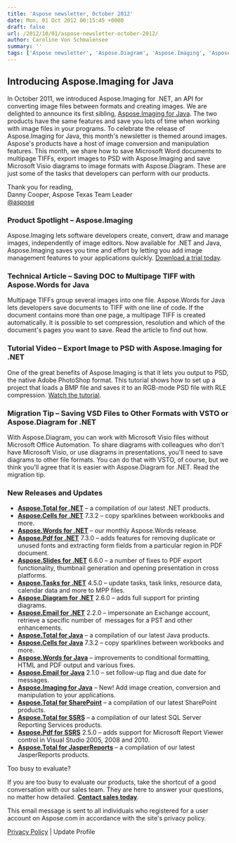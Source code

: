 ```yaml
---
title: 'Aspose newsletter, October 2012'
date: Mon, 01 Oct 2012 00:15:45 +0000
draft: false
url: /2012/10/01/aspose-newsletter-october-2012/
author: Caroline Von Schmalensee
summary: ''
tags: ['Aspose newsletter', 'Aspose.Diagram', 'Aspose.Imaging', 'Aspose.Words', 'Customer Newsletters', 'Danny Cooper']
---
```


## Introducing Aspose.Imaging for Java

In October 2011, we introduced Aspose.Imaging for .NET, an API for converting image files between formats and creating images. We are delighted to announce its first sibling, [Aspose.Imaging for Java][1]. The two products have the same features and save you lots of time when working with image files in your programs. To celebrate the release of Aspose.Imaging for Java, this month's newsletter is themed around images. Aspose's products have a host of image conversion and manipulation features. This month, we share how to save Microsoft Word documents to multipage TIFFs, export images to PSD with Aspose.Imaging and save Microsoft Visio diagrams to image formats with Aspose.Diagram. These are just some of the tasks that developers can perform with our products.

Thank you for reading,  
Danny Cooper, Aspose Texas Team Leader  
[@aspose][2]

### Product Spotlight – Aspose.Imaging

[](http://bit.ly/QyNHUX)Aspose.Imaging lets software developers create, convert, draw and manage images, independently of image editors. Now available for .NET and Java, Aspose.Imaging saves you time and effort by letting you add image management features to your applications quickly. [Download a trial today][3].

### Technical Article – Saving DOC to Multipage TIFF with Aspose.Words for Java

Multipage TIFFs group several images into one file. Aspose.Words for Java lets developers save documents to TIFF with one line of code. If the document contains more than one page, a multipage TIFF is created automatically. It is possible to set compression, resolution and which of the document's pages you want to save. Read the article to find out how.

### Tutorial Video – Export Image to PSD with Aspose.Imaging for .NET

[](http://bit.ly/PK1w1W)One of the great benefits of Aspose.Imaging is that it lets you output to PSD, the native Adobe PhotoShop format. This tutorial shows how to set up a project that loads a BMP file and saves it to an RGB-mode PSD file with RLE compression. [Watch the tutorial][4].

### Migration Tip – Saving VSD Files to Other Formats with VSTO or Aspose.Diagram for .NET

With Aspose.Diagram, you can work with Microsoft Visio files without Microsoft Office Automation. To share diagrams with colleagues who don't have Microsoft Visio, or use diagrams in presentations, you'll need to save diagrams to other file formats. You can do that with VSTO, of course, but we think you'll agree that it is easier with Aspose.Diagram for .NET. Read the migration tip.

### New Releases and Updates

*   [**Aspose.Total for .NET**][5] – a compilation of our latest .NET products.
*   [**Aspose.Cells for .NET**][6] 7.3.2 – copy sparklines between workbooks and more.
*   [**Aspose.Words for .NET**][7] – our monthly Aspose.Words release.
*   [**Aspose.Pdf for .NET**][8] 7.3.0 – adds features for removing duplicate or unused fonts and extracting form fields from a particular region in PDF document.
*   [**Aspose.Slides for .NET**][9] 6.6.0 – a number of fixes to PDF export functionality, thumbnail generation and opening presentation in cross platforms.
*   [**Aspose.Tasks for .NET**][10] 4.5.0 – update tasks, task links, resource data, calendar data and more to MPP files.
*   [**Aspose.Diagram for .NET**][11] 2.6.0 – adds full support for printing diagrams.
*   [**Aspose.Email for .NET**][12] 2.2.0 – impersonate an Exchange account, retrieve a specific number of  messages for a PST and other enhancements.
*   [**Aspose.Total for Java**][13] – a compilation of our latest Java products.
*   [**Aspose.Cells for Java**][14] 7.3.2 – copy sparklines between workbooks and more.
*   [**Aspose.Words for Java**][15] – improvements to conditional formatting, HTML and PDF output and various fixes.
*   [**Aspose.Email for Java**][16] 2.1.0 – set follow-up flag and due date for messages.
*   [**Aspose.Imaging for Java**][17] – New! Add image creation, conversion and manipulation to your applications.
*   [**Aspose.Total for SharePoint**][18] – a compilation of our latest SharePoint products.
*   [**Aspose.Total for SSRS**][19] – a compilation of our latest SQL Server Reporting Services products.
*   [**Aspose.Pdf for SSRS**][20] 2.5.0 – adds support for Microsoft Report Viewer control in Visual Studio 2005, 2008 and 2010.
*   [**Aspose.Total for JasperReports**][21] – a compilation of our latest JasperReports products.

Too busy to evaluate?

If you are too busy to evaluate our products, take the shortcut of a good conversation with our sales team. They are here to answer your questions, no matter how detailed. [**Contact sales today**][22].

This email message is sent to all individuals who registered for a user account on Aspose.com in accordance with the site's privacy policy.  
  
[Privacy Policy][23] | Update Profile




[1]: https://docs.aspose.com/imaging/java/
[2]: http://twitter.com/#!/aspose
[3]: http://bit.ly/QyNHUX
[4]: http://bit.ly/PK1w1W
[5]: http://bit.ly/hYf4lL
[6]: http://bit.ly/gVR6jM
[7]: http://bit.ly/h9OR3U
[8]: http://bit.ly/g9rFxf
[9]: http://bit.ly/fOUdIP
[10]: http://bit.ly/mqZLW6
[11]: http://bit.ly/hAYlci
[12]: http://bit.ly/vfINIq
[13]: http://bit.ly/gAt9lC
[14]: http://bit.ly/n3uX0h
[15]: http://bit.ly/ie17Mx
[16]: http://bit.ly/n5t3WX
[17]: http://bit.ly/QyNHUX
[18]: http://bit.ly/ifW5jD
[19]: http://bit.ly/eFboB9
[20]: http://bit.ly/m5sBo8
[21]: http://bit.ly/i5G8S8
[22]: http://bit.ly/iXHvCU
[23]: http://bit.ly/ixgNWu



